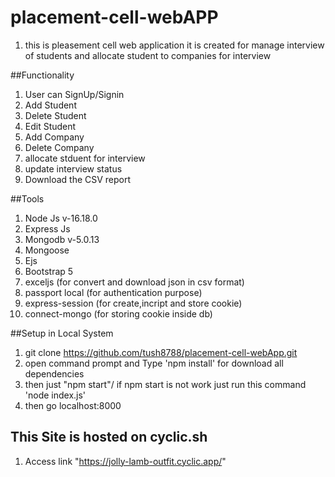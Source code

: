 # placement-cell-webAPP
1. this is pleasement cell web application it is created for manage interview of students and allocate student to companies for interview

##Functionality
1. User can SignUp/Signin
2. Add Student 
3. Delete Student 
4. Edit Student 
5. Add Company
6. Delete Company
7. allocate stduent for interview 
8. update interview status 
9. Download the CSV report

##Tools 
1. Node Js  v-16.18.0
2. Express Js
3. Mongodb  v-5.0.13
4. Mongoose
5. Ejs 
6. Bootstrap 5
7. exceljs (for convert and download json in csv format)
8. passport local (for authentication purpose)
9. express-session (for create,incript and store cookie)
10. connect-mongo (for storing cookie inside db)



##Setup in Local System

1. git clone https://github.com/tush8788/placement-cell-webApp.git
5. open command prompt and Type 'npm install' for download all dependencies 
6. then just "npm start"/ if npm start is not work just run this command 'node index.js'
7. then go localhost:8000


## This Site is hosted on cyclic.sh
1. Access link "https://jolly-lamb-outfit.cyclic.app/"

